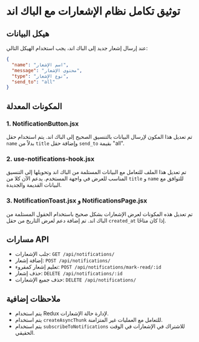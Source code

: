 # توثيق تكامل نظام الإشعارات مع الباك اند

## هيكل البيانات

عند إرسال إشعار جديد إلى الباك اند، يجب استخدام الهيكل التالي:

```json
{
  "name": "اسم الإشعار",
  "message": "محتوى الإشعار",
  "type": "نوع الإشعار",
  "send_to": "all"
}
```

## المكونات المعدلة

### 1. NotificationButton.jsx

تم تعديل هذا المكون لإرسال البيانات بالتنسيق الصحيح إلى الباك اند. يتم استخدام حقل `name` بدلاً من `title` وإضافة حقل `send_to` بقيمة "all".

### 2. use-notifications-hook.jsx

تم تعديل هذا الملف للتعامل مع البيانات المستلمة من الباك اند وتحويلها إلى التنسيق المناسب للعرض في واجهة المستخدم. يدعم الآن كلا من `title` و `name` للتوافق مع البيانات القديمة والجديدة.

### 3. NotificationToast.jsx و NotificationsPage.jsx

تم تعديل هذه المكونات لعرض الإشعارات بشكل صحيح باستخدام الحقول المستلمة من الباك اند. تم إضافة دعم لعرض التاريخ من حقل `created_at` إذا كان متاحًا.

## مسارات API

- جلب الإشعارات: `GET /api/notifications/`
- إضافة إشعار: `POST /api/notifications/`
- تعليم إشعار كمقروء: `POST /api/notifications/mark-read/:id`
- حذف إشعار: `DELETE /api/notifications/:id`
- حذف جميع الإشعارات: `DELETE /api/notifications/`

## ملاحظات إضافية

- يتم استخدام Redux لإدارة حالة الإشعارات.
- يتم استخدام `createAsyncThunk` للتعامل مع العمليات غير المتزامنة.
- يتم استخدام `subscribeToNotifications` للاشتراك في الإشعارات في الوقت الحقيقي.
